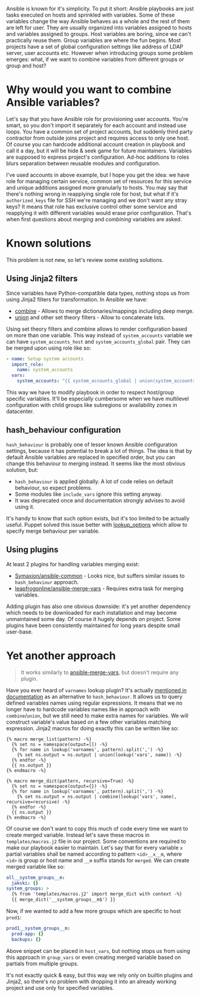 Ansible is known for it's simplicity. To put it short: Ansible playbooks are
just tasks executed on hosts and sprinkled with variables. Some of these
variables change the way Ansible behaves as a whole and the rest of them are
left for user. They are usually organized into variables assigned to hosts
and variables assigned to groups. Host variables are boring, since we can't
practically reuse them. Group variables are where the fun begins. Most projects
have a set of global configuration settings like address of LDAP server, user
accounts etc. However when introducing groups some problem emerges: what, if we
want to combine variables from different groups or group and host?

# Why would you want to combine Ansible variables?

Let's say that you have Ansible role for provisioning user accounts. You're
smart, so you don't import it separately for each account and instead use loops.
You have a common set of project accounts, but suddenly third party contractor
from outside joins project and requires access to only one host. Of course you
can hardcode additional account creation in playbook and call it a day, but it
will be hide & seek game for future maintainers. Variables are supposed to
express project's configuration. Ad-hoc additions to roles blurs separation
between reusable modules and configuration.

I've used accounts in above example, but I hope you get the idea: we have
role for managing certain service, common set of resources for this service
and unique additions assigned more granularly to hosts. You may say that there's
nothing wrong in reapplying single role for host, but what if it's
`authorized_keys` file for SSH we're managing and we don't want any stray keys?
It means that role has exclusive control other some service and reapplying it
with different variables would erase prior configuration. That's when first
questions about *merging* and *combining* variables are asked.

# Known solutions

This problem is not new, so let's review some existing solutions.

## Using Jinja2 filters

Since variables have Python-compatible data types, nothing stops us from using
Jinja2 filters for transformation. In Ansible we have:

- [combine](https://docs.ansible.com/ansible/latest/user_guide/playbooks_filters.html#combining-hashes-dictionaries) - Allows to merge dictionaries/mappings including deep merge.
- [union](https://docs.ansible.com/ansible/latest/user_guide/playbooks_filters.html#selecting-from-sets-or-lists-set-theory) and other set theory filters - Allow to concatenate lists.

Using set theory filters and combine allows to render configuration based on
more than one variable. This way instead of `system_accounts` variable we can
have `system_accounts_host` and `system_accounts_global` pair. They can be
merged upon using role like so:

```yaml
- name: Setup system accounts
  import_role:
    name: system_accounts
  vars:
    system_accounts: "{{ system_accounts_global | union(system_accounts_host) }}"
```

This way we have to modify playbook in order to respect host/group specific
variables. It'll be especially cumbersome when we have multilevel configuration
with child groups like subregions or availability zones in datacenter.

## hash_behaviour configuration

`hash_behaviour` is probably one of lesser known Ansible configuration settings,
because it has potential to break a lot of things. The idea is that by default
Ansible variables are replaced in specified order, but you can change this
behaviour to merging instead. It seems like the most obvious solution, but:

- `hash_behaviour` is applied globally. A lot of code relies on default
  behaviour, so expect problems.
- Some modules like `include_vars` ignore this setting anyway.
- It was deprecated once and documentation strongly advises to avoid using it.

It's handy to know that such option exists, but it's too limited to be actually
useful. Puppet solved this issue better with
[lookup_options](https://puppet.com/docs/puppet/7/hiera_merging.html#setting_lookup_options_to_refine_the_result_of_a_lookup-defining-merge-behavior-with-lookup-options)
which allow to specify merge behaviour per variable.

## Using plugins

At least 2 plugins for handling variables merging exist:

- [Symaxion/ansible-common](https://gitlab.com/Symaxion/ansible-common/) - Looks nice, but suffers similar
  issues to `hash_behaviour` approach.
- [leapfrogonline/ansible-merge-vars](https://github.com/leapfrogonline/ansible-merge-vars) - Requires extra task for
  merging variables.

Adding plugin has also one obvious downside: it's yet another dependency which
needs to be downloaded for each installation and may become unmaintained some
day. Of course it hugely depends on project. Some plugins have been consistently
maintained for long years despite small user-base.

# Yet another approach

> It works similarly to [ansible-merge-vars](https://github.com/leapfrogonline/ansible-merge-vars),
> but doesn't require any plugin.

Have you ever heard of `varnames` lookup plugin? It's actually [mentioned in
documentation](https://docs.ansible.com/ansible/devel/reference_appendices/config.html#default-hash-behaviour)
as an alternative to `hash_behaviour`. It allows us to query defined variables
names using regular expressions. It means that we no longer have to hardcode
variables names like in approach with `combine`/`union`, but we still need to
make extra names for variables. We will construct variable's value based on a
few other variables matching expression. Jinja2 macros for doing exactly this
can be written like so:

```
{% macro merge_list(pattern) -%}
  {% set ns = namespace(output=[]) -%}
  {% for name in lookup('varnames', pattern).split(',') -%}
    {% set ns.output = ns.output | union(lookup('vars', name)) -%}
  {% endfor -%}
  {{ ns.output }}
{% endmacro -%}

{% macro merge_dict(pattern, recursive=True) -%}
  {% set ns = namespace(output={}) -%}
  {% for name in lookup('varnames', pattern).split(',') -%}
    {% set ns.output = ns.output | combine(lookup('vars', name), recursive=recursive) -%}
  {% endfor -%}
  {{ ns.output }}
{% endmacro -%}
```

Of course we don't want to copy this much of code every time we want to create
merged variable. Instead let's save these macros in `templates/macros.j2` file
in our project. Some conventions are required to make our playbook easier to
maintain. Let's say that for every variable `x` partial variables shall be named
according to pattern `<id>__x__m`, where `<id>` is group or host name and `__m`
suffix stands for `merged`. We can create merged variable like so:

```yaml
all__system_groups__m:
  jakski: {}
system_groups: >
  {% from 'templates/macros.j2' import merge_dict with context -%}
  {{ merge_dict('__system_groups__m$') }}
```

Now, if we wanted to add a few more groups which are specific to host `prod1`:

```yaml
prod1__system_groups__m:
  prod-app: {}
  backups: {}
```

Above snippet can be placed in `host_vars`, but nothing stops us from using this
approach in `group_vars` or even creating merged variable based on partials from
multiple groups.

It's not exactly quick & easy, but this way we rely only on builtin plugins and
Jinja2, so there's no problem with dropping it into an already working project
and use only for specified variables.
